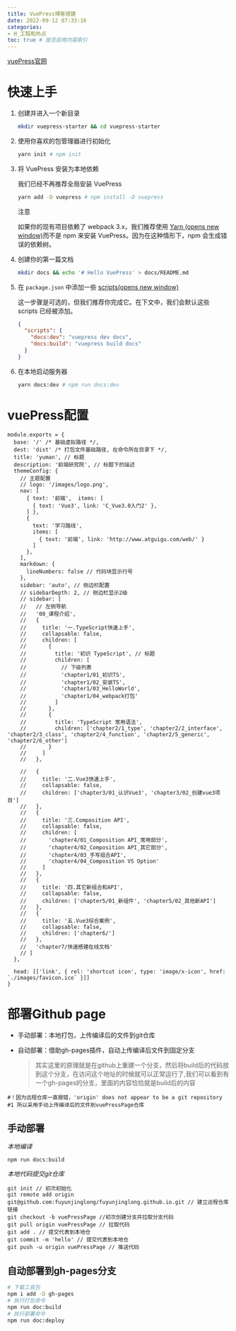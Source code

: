 ```yaml
---
title: VuePress博客搭建
date: 2022-09-12 07:33:16
categories:
- H_工程和热点
toc: true # 是否启用内容索引
---
```


[vuePress官网](https://www.vuepress.cn/guide/)

# 快速上手

1. 创建并进入一个新目录

   ```bash
   mkdir vuepress-starter && cd vuepress-starter
   ```

2. 使用你喜欢的包管理器进行初始化

   ```bash
   yarn init # npm init
   ```

3. 将 VuePress 安装为本地依赖

   我们已经不再推荐全局安装 VuePress

   ```bash
   yarn add -D vuepress # npm install -D vuepress
   ```

   注意

   如果你的现有项目依赖了 webpack 3.x，我们推荐使用 [Yarn (opens new window)](https://classic.yarnpkg.com/zh-Hans/)而不是 npm 来安装 VuePress。因为在这种情形下，npm 会生成错误的依赖树。

4. 创建你的第一篇文档

   ```bash
   mkdir docs && echo '# Hello VuePress' > docs/README.md
   ```

5. 在 `package.json` 中添加一些 [scripts(opens new window)](https://classic.yarnpkg.com/zh-Hans/docs/package-json#toc-scripts)

   这一步骤是可选的，但我们推荐你完成它。在下文中，我们会默认这些 scripts 已经被添加。

   ```json
   {
     "scripts": {
       "docs:dev": "vuepress dev docs",
       "docs:build": "vuepress build docs"
     }
   }
   ```

6. 在本地启动服务器

   ```bash
   yarn docs:dev # npm run docs:dev
   ```

# vuePress配置

```
module.exports = {
  base: '/' /* 基础虚拟路径 */,
  dest: 'dist' /* 打包文件基础路径, 在命令所在目录下 */,
  title: 'yuman', // 标题
  description: '前端研究院', // 标题下的描述
  themeConfig: {
    // 主题配置
    // logo: '/images/logo.png',
    nav: [
      { text: '前端',  items: [
        { text: 'Vue3', link: 'C_Vue3.0入门2' },
      ] },
      {
        text: '学习路线',
        items: [
          { text: '前端', link: 'http://www.atguigu.com/web/' }
        ]
      },
    ],
    markdown: {
      lineNumbers: false // 代码块显示行号
    },
    sidebar: 'auto', // 侧边栏配置
    // sidebarDepth: 2, // 侧边栏显示2级
    // sidebar: [
    //   // 左侧导航
    //   '00_课程介绍',
    //   {
    //     title: '一.TypeScript快速上手',
    //     collapsable: false,
    //     children: [
    //       {
    //         title: '初识 TypeScript', // 标题
    //         children: [
    //           // 下级列表
    //           'chapter1/01_初识TS',
    //           'chapter1/02_安装TS',
    //           'chapter1/03_HelloWorld',
    //           'chapter1/04_webpack打包'
    //         ]
    //       },
    //       {
    //         title: 'TypeScript 常用语法',
    //         children: ['chapter2/1_type', 'chapter2/2_interface', 'chapter2/3_class', 'chapter2/4_function', 'chapter2/5_generic', 'chapter2/6_other']
    //       }
    //     ]
    //   },

    //   {
    //     title: '二.Vue3快速上手',
    //     collapsable: false,
    //     children: ['chapter3/01_认识Vue3', 'chapter3/02_创建vue3项目']
    //   },
    //   {
    //     title: '三.Composition API',
    //     collapsable: false,
    //     children: [
    //       'chapter4/01_Composition API_常用部分',
    //       'chapter4/02_Composition API_其它部分',
    //       'chapter4/03_手写组合API',
    //       'chapter4/04_Composition VS Option'
    //     ]
    //   },
    //   {
    //     title: '四.其它新组合和API',
    //     collapsable: false,
    //     children: ['chapter5/01_新组件', 'chapter5/02_其他新API']
    //   },
    //   {
    //     title: '五.Vue3综合案例',
    //     collapsable: false,
    //     children: ['chapter6/']
    //   },
    //   'chapter7/快速搭建在线文档'
    // ]
  },

  head: [['link', { rel: 'shortcut icon', type: 'image/x-icon', href: `./images/favicon.ico` }]]
}

```

# 部署Github page

- 手动部署：本地打包，上传编译后的文件到git仓库

- 自动部署：借助gh-pages插件，自动上传编译后文件到固定分支

  > 其实这里的原理就是在github上重建一个分支，然后将build后的代码放到这个分支，在访问这个地址的时候就可以正常运行了,我们可以看到有一个gh-pages的分支，里面的内容恰恰就是build后的内容

```
#！因为远程仓库一直报错，'origin' does not appear to be a git repository
#1 所以采用手动上传编译后的文件到vuePressPage仓库
```

## **手动部署**

*本地编译*

```
npm run docs:build
```

*本地代码提交git仓库*

```
git init // 初次初始化
git remote add origin git@github.com:fuyunjinglong/fuyunjinglong.github.io.git // 建立远程仓库链接
git checkout -b vuePressPage //初次创建分支并拉取分支代码
git pull origin vuePressPage // 拉取代码
git add . // 提交代表到本地仓
git commit -m 'hello' // 提交代表到本地仓
git push -u origin vuePressPage // 推送代码
```

## **自动部署到gh-pages分支**

```bash
# 下载工具包
npm i add -D gh-pages
# 执行打包命令
npm run doc:build
# 执行部署命令
npm run doc:deploy
```